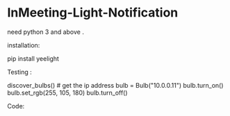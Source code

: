 # InMeeting-Light-Notification

need python 3 and above .

installation:

pip install yeelight

Testing :

>>
discover_bulbs() # get the ip address
bulb = Bulb("10.0.0.11")
bulb.turn_on()
bulb.set_rgb(255, 105, 180)
bulb.turn_off()

Code:
